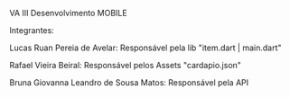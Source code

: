VA III Desenvolvimento MOBILE 

Integrantes:

Lucas Ruan Pereia de Avelar: Responsável pela lib "item.dart | main.dart"

Rafael Vieira Beiral: Responsável pelos Assets "cardapio.json"

Bruna Giovanna Leandro de Sousa Matos: Responsável pela API



